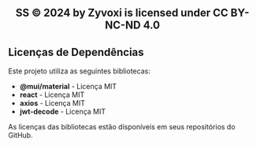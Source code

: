 <h2 align="center">SS © 2024 by Zyvoxi is licensed under CC BY-NC-ND 4.0</h2>

## Licenças de Dependências

Este projeto utiliza as seguintes bibliotecas:

- **@mui/material** - Licença MIT
- **react** - Licença MIT
- **axios** - Licença MIT
- **jwt-decode** - Licença MIT

As licenças das bibliotecas estão disponíveis em seus repositórios do GitHub.
